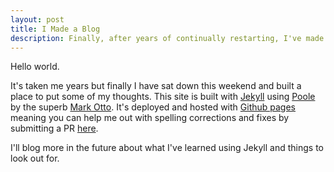 ```yaml
---
layout: post
title: I Made a Blog
description: Finally, after years of continually restarting, I've made and deployed my website and blog.
---
```


Hello world.

It's taken me years but finally I have sat down this weekend and built a place to put some of my thoughts.
This site is built with [Jekyll](http://jekyllrb.com/) using [Poole](http://getpoole.com/) by the superb [Mark Otto](https://twitter.com/mdo).
It's deployed and hosted with [Github pages](https://pages.github.com/) meaning you can help me out with spelling corrections and fixes by submitting a PR [here](https://github.com/mhemmings/mhemmings.github.io).

I'll blog more in the future about what I've learned using Jekyll and things to look out for.
